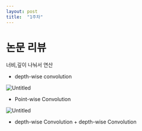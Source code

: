 ```yaml
---
layout: post
title:  "1주차"
---
```


# 논문 리뷰 
<MobileNetV1>
너비,깊이 나눠서 연산

- depth-wise convolution

![Untitled](https://prod-files-secure.s3.us-west-2.amazonaws.com/dc6c3550-2f74-4e9d-bac9-6e18e2f8b076/0ea20ee0-64df-4c02-bfc2-886a4fb12a56/Untitled.png)

- Point-wise Convolution

![Untitled](https://prod-files-secure.s3.us-west-2.amazonaws.com/dc6c3550-2f74-4e9d-bac9-6e18e2f8b076/28a98d65-781d-41ac-a3d2-4371e62a086b/Untitled.png)

- depth-wise Convolution + depth-wise Convolution
